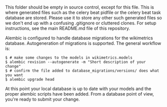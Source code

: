 This folder should be empty in source control, except for this file.  This is where generated files such as the celery beat pidfile or the celery beat task database are stored.  Please use it to store any other such generated files so we don't end up with a confusing .gitignore or cluttered clones.
For setup instructions, see the main README.md file of this repository.

Alembic is configured to handle database migrations for the wikimetrics database.  Autogeneration of migrations is supported.  The  general workflow is:

````
$ # make some changes to the models in wikimetrics.models
$ alembic revision --autogenerate -m "Short description of your change"
$ # confirm the file added to database_migrations/versions/ does what you want
$ alembic upgrade head
````

At this point your local database is up to date with your models and the proper alembic scripts have been added.  From a database point of view, you're ready to submit your change.
